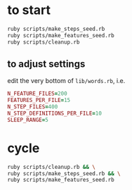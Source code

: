 # to start
```bash
ruby scripts/make_steps_seed.rb
ruby scripts/make_features_seed.rb
ruby scripts/cleanup.rb
```

## to adjust settings
edit the very bottom of `lib/words.rb`, i.e.
```ruby
N_FEATURE_FILES=200
FEATURES_PER_FILE=15
N_STEP_FILES=400
N_STEP_DEFINITIONS_PER_FILE=10
SLEEP_RANGE=5
```

# cycle
``` bash
ruby scripts/cleanup.rb && \
ruby scripts/make_steps_seed.rb && \
ruby scripts/make_features_seed.rb
```

